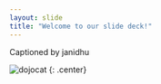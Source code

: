 ```yaml
---
layout: slide
title: "Welcome to our slide deck!"
---
```


Captioned by janidhu

![dojocat](https://octodex.github.com/images/dojocat.jpg)
{: .center}
